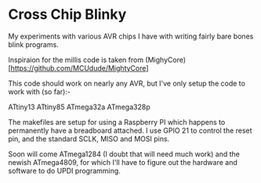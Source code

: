 Cross Chip Blinky
=================

My experiments with various AVR chips I have with writing fairly bare bones blink programs.

Inspiraion for the millis code is taken from (MighyCore)[https://github.com/MCUdude/MightyCore]

This code should work on nearly any AVR, but I've only setup the code to work with (so far):-

ATtiny13
ATtiny85
ATmega32a
ATmega328p

The makefiles are setup for using a Raspberry PI which happens to permanently have a breadboard attached.
I use GPIO 21 to control the reset pin, and the standard SCLK, MISO and MOSI pins.

Soon will come ATmega1284 (I doubt that will need much work) and the newish ATmega4809, for which I'll
have to figure out the hardware and software to do UPDI programming.
